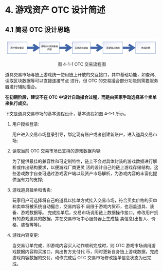 # 4. 游戏资产 OTC 设计简述

## 4.1 简易 OTC 设计思路

![图 4-1-1 OTC 交易流程图](./transaction-flow.png)

<p align="center">图 4-1-1 OTC 交易流程图</p>

道具交易市场与链上游戏统一使用链上开放的交互接口，其中基础功能，如查询、读取区块数据等可以直接连接节点
进行，但 OTC 的交易撮合部分功能则需要服务器进行辅助撮合。

**在初期阶段，建议不在 OTC 中设计自动撮合过程，而是由买家手动选择某个卖单来执行成交。**

下文是道具交易市场的基本流程设计，基本流程如图 4-1-1 所示。

1.  用户授权登录:

    用户进入交易市场登录引导，绑定现有账户或者创建新账户，进入道具交易市场;

2.  读取当前 OTC 交易市场已支持的游戏数据内容:

    为了提供最佳的兼容性和可定制特性，链上不会对具体封装的游戏数据进行解析或作出结构要求，以便游戏厂商更灵 活的设计自己的链上游戏存储结构，这些游戏数字自查可通过游戏客户端以及资产市场解析，为游戏内容的丰富化提 供强有力的支撑;

3.  游戏道具挂单和售卖:

    玩家用户可选择将自己的道具以挂单方式挂入交易市场，符合买卖价格的买单和卖单将被系统自动撮合，交易内容不
    局限于游戏内货币，也涵盖道具、装备、游戏数据等。
    完成挂单后，交易市场调用链上数据操作接口，修改用户拥有的游戏道具的数据，并在交易市场中心服务器上生成挂 卖信息(出售人、价格、装备等等)。

4.  游戏内容变更:

    当交易订单完成，即游戏内容买入动作顺利完成时，则 OTC 游戏市场调用游戏数据内容购买接口，向出售方支付代
    币，同时更新自身链上游戏数据，完成游戏内容数据的交付，动作完成后 OTC 交易市场修改挂单信息状态为已完成。
